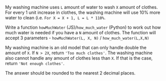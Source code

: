My washing machine uses ```L``` amount of water to wash ```X``` amount of clothes.  For every 1 unit increase in clothes, the washing machine will use 10% more water to clean (i.e. ```For X = X + 1, L = L * 110%```.

Write a function ```howMuchWater``` (JS)/```how_much_water``` (Python) to work out how much water is needed if you have a ```N``` amount of clothes.  The function will accept 3 parameters - ```howMuchWater(L, X, N)``` / ```how_much_water(L,X,N)```

My washing machine is an old model that can only handle double the amount of ```X```.  If ```N > 2X```, return ```'Too much clothes'```.  The washing machine also cannot handle any amount of clothes less than ```X```.  If that is the case, return ```'Not enough clothes'```.

The answer should be rounded to the nearest 2 decimal places.
